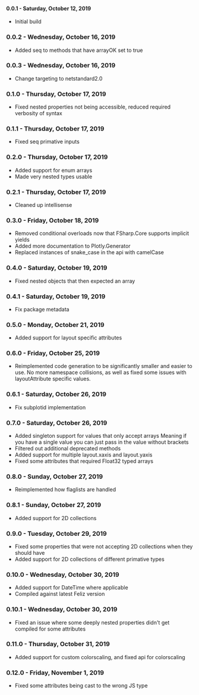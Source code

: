 #### 0.0.1 - Saturday, October 12, 2019
* Initial build

### 0.0.2 - Wednesday, October 16, 2019
* Added seq to methods that have arrayOK set to true

### 0.0.3 - Wednesday, October 16, 2019
* Change targeting to netstandard2.0

### 0.1.0 - Thursday, October 17, 2019
* Fixed nested properties not being accessible, reduced required verbosity of syntax

### 0.1.1 - Thursday, October 17, 2019
* Fixed seq primative inputs

### 0.2.0 - Thursday, October 17, 2019
* Added support for enum arrays
* Made very nested types usable

### 0.2.1 - Thursday, October 17, 2019
* Cleaned up intellisense

### 0.3.0 - Friday, October 18, 2019
* Removed conditional overloads now that FSharp.Core supports implicit yields
* Added more documentation to Plotly.Generator
* Replaced instances of snake_case in the api with camelCase

### 0.4.0 - Saturday, October 19, 2019
* Fixed nested objects that then expected an array

### 0.4.1 - Saturday, October 19, 2019
* Fix package metadata

### 0.5.0 - Monday, October 21, 2019
* Added support for layout specific attributes

### 0.6.0 - Friday, October 25, 2019
* Reimplemented code generation to be significantly smaller and easier to use. 
  No more namespace collisions, as well as fixed some issues with layoutAttribute specific values.

### 0.6.1 - Saturday, October 26, 2019
* Fix subplotid implementation

### 0.7.0 - Saturday, October 26, 2019
* Added singleton support for values that only accept arrays
  Meaning if you have a single value you can just pass in the value without brackets
* Filtered out additional deprecated methods
* Added support for multiple layout.xaxis and layout.yaxis
* Fixed some attributes that required Float32 typed arrays

### 0.8.0 - Sunday, October 27, 2019
* Reimplemented how flaglists are handled

### 0.8.1 - Sunday, October 27, 2019
* Added support for 2D collections

### 0.9.0 - Tuesday, October 29, 2019
* Fixed some properties that were not accepting 2D collections when they should have
* Added support for 2D collections of different primative types

### 0.10.0 - Wednesday, October 30, 2019
* Added support for DateTime where applicable
* Compiled against latest Feliz version

### 0.10.1 - Wednesday, October 30, 2019
* Fixed an issue where some deeply nested properties didn't get compiled for some attributes

### 0.11.0 - Thursday, October 31, 2019
* Added support for custom colorscaling, and fixed api for colorscaling

### 0.12.0 - Friday, November 1, 2019
* Fixed some attributes being cast to the wrong JS type